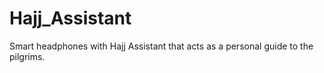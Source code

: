 # Hajj_Assistant
Smart headphones with Hajj Assistant that acts as a personal guide to the pilgrims.
